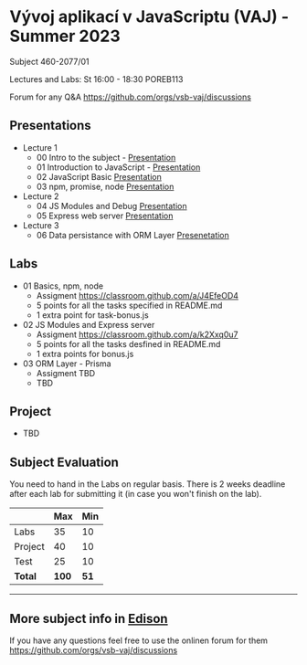 # Vývoj aplikací v JavaScriptu (VAJ) - Summer 2023 
Subject 460-2077/01

Lectures and Labs: St	16:00 - 18:30 POREB113	

Forum for any Q&A https://github.com/orgs/vsb-vaj/discussions

## Presentations 
- Lecture 1
  - 00 Intro to the subject - [Presentation](https://docs.google.com/presentation/d/1eFw-7veLP28g3YbHQ8DIyiH4PLQuvoJll90YCcsAZYs/edit?usp=sharing)
  - 01 Introduction to JavaScript - [Presentation](https://docs.google.com/presentation/d/16oO85Xcyt_OBB7VHzw4L6pE1iKqhTSF1iB3nL9wZhA4/edit?usp=sharing)
  - 02 JavaScript Basic [Presentation](https://docs.google.com/presentation/d/1pN-GbWgMH1tkJH68IlQX1mcNYCtBfgFbx1k1dMMCDtg/edit?usp=sharing)
  - 03 npm, promise, node [Presentation](https://docs.google.com/presentation/d/1JrufeLjxbBKKjWqnj1l32hcouQ3Hw-8rMIn_zzCTF7U/edit?usp=sharing)
- Lecture 2 
  - 04 JS Modules and Debug [Presentation](https://docs.google.com/presentation/d/10fnh2E_yMzPpOHdFu_zEAoh6xYCcm9uN24dWxrOKqBk/edit?usp=sharing)
  - 05 Express web server [Presentation](https://docs.google.com/presentation/d/1mB5diin7XtzsZhRX_WWgDERf2I1Ifd2b1TfzROAqv2A/edit?usp=sharing)
- Lecture 3
  - 06 Data persistance with ORM Layer [Presenetation](https://docs.google.com/presentation/d/1nuWTlY8BxwOylHH8DH9ucmFkoNx4H89UcM-AuIk4CCQ/edit?usp=sharing)

## Labs
- 01 Basics, npm, node
  - Assigment https://classroom.github.com/a/J4EfeOD4
  - 5 points for all the tasks specified in README.md
  - 1 extra point for task-bonus.js
- 02 JS Modules and Express server 
  - Assigment https://classroom.github.com/a/k2Xxq0u7
  - 5 points for all the tasks desfined in README.md
  - 1 extra points for bonus.js
- 03 ORM Layer - Prisma
  - Assigment TBD
  - TBD

## Project
- TBD

## Subject Evaluation
You need to hand in the Labs on regular basis. There is 2 weeks deadline after each lab for submitting it (in case you won't finish on the lab). 

|           | Max     | Min    |
|-----------|---------|--------|
| Labs      |    35   |   10   |
| Project   |    40   |   10   |
| Test      |    25   |   10   |
| **Total** | **100** | **51** |

------------------------
## More subject info in [Edison](https://edison.sso.vsb.cz/cz.vsb.edison.edu.study.prepare.web/SubjectVersion.faces?version=460-2077/01&studyPlanId=24376&locale=cs)

If you have any questions feel free to use the onlinen forum for them https://github.com/orgs/vsb-vaj/discussions
